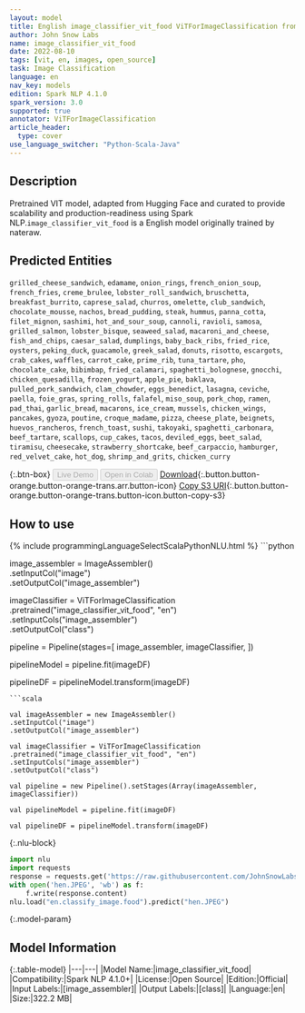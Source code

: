 ```yaml
---
layout: model
title: English image_classifier_vit_food ViTForImageClassification from nateraw
author: John Snow Labs
name: image_classifier_vit_food
date: 2022-08-10
tags: [vit, en, images, open_source]
task: Image Classification
language: en
nav_key: models
edition: Spark NLP 4.1.0
spark_version: 3.0
supported: true
annotator: ViTForImageClassification
article_header:
  type: cover
use_language_switcher: "Python-Scala-Java"
---
```


## Description

Pretrained VIT  model, adapted from Hugging Face and curated to provide scalability and production-readiness using Spark NLP.`image_classifier_vit_food` is a English model originally trained by nateraw.


## Predicted Entities

`grilled_cheese_sandwich`, `edamame`, `onion_rings`, `french_onion_soup`, `french_fries`, `creme_brulee`, `lobster_roll_sandwich`, `bruschetta`, `breakfast_burrito`, `caprese_salad`, `churros`, `omelette`, `club_sandwich`, `chocolate_mousse`, `nachos`, `bread_pudding`, `steak`, `hummus`, `panna_cotta`, `filet_mignon`, `sashimi`, `hot_and_sour_soup`, `cannoli`, `ravioli`, `samosa`, `grilled_salmon`, `lobster_bisque`, `seaweed_salad`, `macaroni_and_cheese`, `fish_and_chips`, `caesar_salad`, `dumplings`, `baby_back_ribs`, `fried_rice`, `oysters`, `peking_duck`, `guacamole`, `greek_salad`, `donuts`, `risotto`, `escargots`, `crab_cakes`, `waffles`, `carrot_cake`, `prime_rib`, `tuna_tartare`, `pho`, `chocolate_cake`, `bibimbap`, `fried_calamari`, `spaghetti_bolognese`, `gnocchi`, `chicken_quesadilla`, `frozen_yogurt`, `apple_pie`, `baklava`, `pulled_pork_sandwich`, `clam_chowder`, `eggs_benedict`, `lasagna`, `ceviche`, `paella`, `foie_gras`, `spring_rolls`, `falafel`, `miso_soup`, `pork_chop`, `ramen`, `pad_thai`, `garlic_bread`, `macarons`, `ice_cream`, `mussels`, `chicken_wings`, `pancakes`, `gyoza`, `poutine`, `croque_madame`, `pizza`, `cheese_plate`, `beignets`, `huevos_rancheros`, `french_toast`, `sushi`, `takoyaki`, `spaghetti_carbonara`, `beef_tartare`, `scallops`, `cup_cakes`, `tacos`, `deviled_eggs`, `beet_salad`, `tiramisu`, `cheesecake`, `strawberry_shortcake`, `beef_carpaccio`, `hamburger`, `red_velvet_cake`, `hot_dog`, `shrimp_and_grits`, `chicken_curry`



{:.btn-box}
<button class="button button-orange" disabled>Live Demo</button>
<button class="button button-orange" disabled>Open in Colab</button>
[Download](https://s3.amazonaws.com/auxdata.johnsnowlabs.com/public/models/image_classifier_vit_food_en_4.1.0_3.0_1660167590552.zip){:.button.button-orange.button-orange-trans.arr.button-icon}
[Copy S3 URI](s3://auxdata.johnsnowlabs.com/public/models/image_classifier_vit_food_en_4.1.0_3.0_1660167590552.zip){:.button.button-orange.button-orange-trans.button-icon.button-copy-s3}

## How to use



<div class="tabs-box" markdown="1">
{% include programmingLanguageSelectScalaPythonNLU.html %}
```python

image_assembler = ImageAssembler() \
    .setInputCol("image") \
    .setOutputCol("image_assembler")

imageClassifier = ViTForImageClassification \
    .pretrained("image_classifier_vit_food", "en")\
    .setInputCols("image_assembler") \
    .setOutputCol("class")

pipeline = Pipeline(stages=[
    image_assembler,
    imageClassifier,
])

pipelineModel = pipeline.fit(imageDF)

pipelineDF = pipelineModel.transform(imageDF)
```
```scala

val imageAssembler = new ImageAssembler()
.setInputCol("image")
.setOutputCol("image_assembler")

val imageClassifier = ViTForImageClassification
.pretrained("image_classifier_vit_food", "en")
.setInputCols("image_assembler")
.setOutputCol("class")

val pipeline = new Pipeline().setStages(Array(imageAssembler, imageClassifier))

val pipelineModel = pipeline.fit(imageDF)

val pipelineDF = pipelineModel.transform(imageDF)

```


{:.nlu-block}
```python
import nlu
import requests
response = requests.get('https://raw.githubusercontent.com/JohnSnowLabs/spark-nlp/master/docs/assets/images/hen.JPEG')
with open('hen.JPEG', 'wb') as f:
    f.write(response.content)
nlu.load("en.classify_image.food").predict("hen.JPEG")
```


{:.model-param}
## Model Information

{:.table-model}
|---|---|
|Model Name:|image_classifier_vit_food|
|Compatibility:|Spark NLP 4.1.0+|
|License:|Open Source|
|Edition:|Official|
|Input Labels:|[image_assembler]|
|Output Labels:|[class]|
|Language:|en|
|Size:|322.2 MB|
